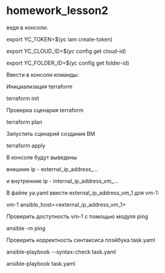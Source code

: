 # homework_lesson2
ведя в консоли:

export YC_TOKEN=$(yc iam create-token)

export YC_CLOUD_ID=$(yc config get cloud-id)

export YC_FOLDER_ID=$(yc config get folder-id)


Ввести в консоли команды:

Инициализация terraform

terraform init

Проверка сценария terraform

terraform plan

Запустить сценарий создания ВМ

terraform apply

В консоле будут выведены 

внешние ip - external_ip_address_...

и внутренние ip - internal_ip_address_vm_...


В файле ya.yaml ввести external_ip_address_vm_1 для vm-1:

vm-1 ansible_host=<external_ip_address_vm_1>

Проверить доступность vm-1 с помощью модуля ping

ansible  -m ping

Проверить корректность синтаксиса плэйбука task.yaml

ansible-playbook --syntax-check task.yaml


ansible-playbook task.yaml



